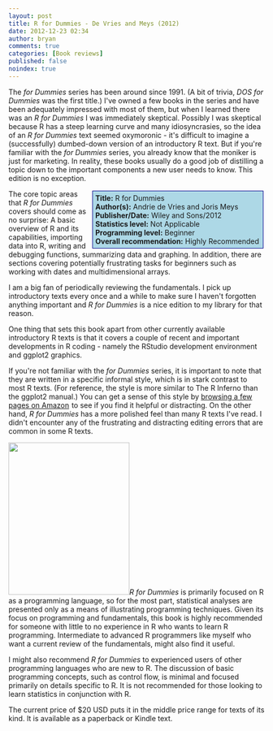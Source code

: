 ```yaml
---
layout: post
title: R for Dummies - De Vries and Meys (2012)
date: 2012-12-23 02:34
author: bryan
comments: true
categories: [Book reviews]
published: false
noindex: true
---
```

The <em>for Dummies</em> series has been around since 1991. (A bit of trivia, <em>DOS for Dummies</em> was the first title.) I've owned a few books in the series and have been adequately impressed with most of them, but when I learned there was an <em>R for Dummies</em> I was immediately skeptical. Possibly I was skeptical because R has a steep learning curve and many idiosyncrasies, so the idea of an <em>R for Dummies</em> text seemed oxymoronic - it's difficult to imagine a (successfully) dumbed-down version of an introductory R text. But if you're familiar with the <em>for Dummies</em> series, you already know that the moniker is just for marketing. In reality, these books usually do a good job of distilling a topic down to the important components a new user needs to know. This edition is no exception.

<div style="float:right; background-color: lightblue; border: 1px solid darkblue; padding:5px; margin: 2px; width: 325px;"><strong>Title:</strong> R for Dummies<br /><strong>Author(s):</strong> Andrie de Vries and Joris Meys<br /><strong>Publisher/Date:</strong> Wiley and Sons/2012<br /><strong>Statistics level:</strong> Not Applicable <br /><strong>Programming level:</strong> Beginner <br /><strong>Overall recommendation:</strong>  Highly Recommended</div>

The core topic areas that <em>R for Dummies </em>covers should come as no surprise: A basic overview of R and its capabilities, importing data into R, writing and debugging functions, summarizing data and graphing. In addition, there are sections covering potentially frustrating tasks for beginners such as working with dates and multidimensional arrays.

I am a big fan of periodically reviewing the fundamentals. I pick up introductory texts every once and a while to make sure I haven't forgotten anything important and <em>R for Dummies</em> is a nice edition to my library for that reason.

One thing that sets this book apart from other currently available introductory R texts is that it covers a couple of recent and important developments in R coding - namely the RStudio development environment and ggplot2 graphics.

If you're not familiar with the <em>for Dummies</em> series, it is important to note that they are written in a specific informal style, which is in stark contrast to most R texts. (For reference, the style is more similar to The R Inferno than the ggplot2 manual.) You can get a sense of this style by <a href="http://www.amazon.com/gp/product/1119962846/ref=as_li_ss_tl?ie=UTF8&tag=booktast-20&linkCode=as2&camp=1789&creative=390957&creativeASIN=1119962846">browsing a few pages on Amazon</a><img src="http://www.assoc-amazon.com/e/ir?t=booktast-20&l=as2&o=1&a=1119962846" width="1" height="1" border="0" alt="" style="border:none !important; margin:0px !important;" /> to see if you find it helpful or distracting. On the other hand, <em>R for Dummies</em> has a more polished feel than many R texts I've read. I didn't encounter any of the frustrating and distracting editing errors that are common in some R texts. 

<a href="http://www.programmingr.com/wp-content/uploads/2013/01/RforDummiesImg.jpg"><img src="http://www.programmingr.com/wp-content/uploads/2013/01/RforDummiesImg-238x300.jpg" alt="" title="RforDummiesImage" width="238" height="300" class="alignright size-medium wp-image-851" /></a><em>R for Dummies</em> is primarily focused on R as a programming language, so for the most part, statistical analyses are presented only as a means of illustrating programming techniques. Given its focus on programming and fundamentals, this book is highly recommended for someone with little to no experience in R who wants to learn R programming. Intermediate to advanced R programmers like myself who want a current review of the fundamentals, might also find it useful. 

I might also recommend <em>R for Dummies</em> to experienced users of other programming languages who are new to R. The discussion of basic programming concepts, such as control flow, is minimal and focused primarily on details specific to R. It is not recommended for those looking to learn statistics in conjunction with R. 

The current price of $20 USD puts it in the middle price range for texts of its kind. It is available as a paperback or Kindle text.
